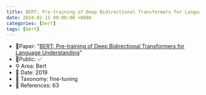 ```yaml
---
title: BERT: Pre-training of Deep Bidirectional Transformers for Language Understanding
date: 2024-02-15 00:00:00 +0800
categories: [bert]
tags: [bert]
---
```


- 📙Paper: "[BERT: Pre-training of Deep Bidirectional Transformers for Language Understanding](https://www.semanticscholar.org/paper/BERT%3A-Pre-training-of-Deep-Bidirectional-for-Devlin-Chang/df2b0e26d0599ce3e70df8a9da02e51594e0e992)"
- 🔑Public: ✅
- ⚲ Area: Bert
- 📅 Date: 2019
- 🔎 Taxonomy: fine-tuning
- 📝 References: 63
